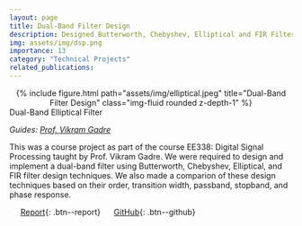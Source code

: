 ```yaml
---
layout: page
title: Dual-Band Filter Design
description: Designed Butterworth, Chebyshev, Elliptical and FIR Filters for given specifications
img: assets/img/dsp.png
importance: 13
category: "Technical Projects"
related_publications: 
---
```


<center>
<div class="row">
    <div class="col-sm mt-4 mt-md-0">
        {% include figure.html path="assets/img/elliptical.jpeg" title="Dual-Band Filter Design" class="img-fluid rounded z-depth-1" %}
    </div>
</div>
</center>
<div class="caption">
    Dual-Band Elliptical Filter
</div>

_Guides: [Prof. Vikram Gadre](https://www.ee.iitb.ac.in/wiki/faculty/vmgadre)_  

This was a course project as part of the course EE338: Digital Signal Processing taught by Prof. Vikram Gadre. We were required to design and implement a dual-band filter using Butterworth, Chebyshev, Elliptical, and FIR filter design techniques. We also made a comparion of these design techniques based on their order, transition width, passband, stopband, and phase response.

&nbsp;&nbsp;&nbsp;&nbsp; [Report](https://anubhavbhatla.github.io/assets/pdf/Filter_Design.pdf){: .btn--report} &nbsp;&nbsp;&nbsp;&nbsp; [GitHub](https://github.com/AnubhavBhatla/Digital-Signal-Processing){: .btn--github}

